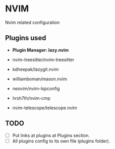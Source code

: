 # NVIM

Nvim related configuration

## Plugins used

- **Plugin Manager: lazy.nvim**

- nvim-treesitter/nvim-treesitter
- kdheepak/lazygit.nvim
- williamboman/mason.nvim
- neovim/nvim-lspconfig
- hrsh7th/nvim-cmp
- nvim-telescope/telescope.nvim

## TODO

- [ ] Put links at plugins at Plugins section.
- [ ] All plugins config to its own file (plugins folder).
